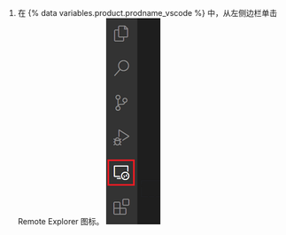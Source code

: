 1. 在 {% data variables.product.prodname_vscode %} 中，从左侧边栏单击 Remote Explorer 图标。 ![{% data variables.product.prodname_vscode %} 中的 Remote Explorer 图标](/assets/images/help/codespaces/click-remote-explorer-icon-vscode.png)